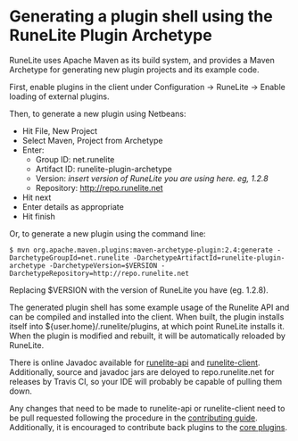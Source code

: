 # Generating a plugin shell using the RuneLite Plugin Archetype

RuneLite uses Apache Maven as its build system, and provides a Maven Archetype for generating new plugin projects and its example code.

First, enable plugins in the client under Configuration -> RuneLite -> Enable loading of external plugins.

Then, to generate a new plugin using Netbeans:

* Hit File, New Project
* Select Maven, Project from Archetype
* Enter:
  * Group ID: net.runelite
  * Artifact ID: runelite-plugin-archetype
  * Version: *insert version of RuneLite you are using here. eg, 1.2.8*
  * Repository: http://repo.runelite.net
* Hit next
* Enter details as appropriate
* Hit finish

Or, to generate a new plugin using the command line:

```
$ mvn org.apache.maven.plugins:maven-archetype-plugin:2.4:generate -DarchetypeGroupId=net.runelite -DarchetypeArtifactId=runelite-plugin-archetype -DarchetypeVersion=$VERSION -DarchetypeRepository=http://repo.runelite.net
```

Replacing $VERSION with the version of RuneLite you have (eg. 1.2.8).

The generated plugin shell has some example usage of the Runelite API and can be compiled and installed into the client. When built, the plugin installs itself into ${user.home}/.runelite/plugins, at which point RuneLite installs it. When the plugin is modified and rebuilt, it will be automatically reloaded by RuneLite.

There is online Javadoc available for [runelite-api](http://static.runelite.net/api/runelite-api/) and [runelite-client](http://static.runelite.net/api/runelite-client/). Additionally, source and javadoc jars are deloyed to repo.runelite.net for releases by Travis CI, so your IDE will probably be capable of pulling them down.

Any changes that need to be made to runelite-api or runelite-client need to be pull requested following the procedure in the [contributing guide](https://github.com/runelite/runelite/blob/master/CONTRIBUTING.md).
Additionally, it is encouraged to contribute back plugins to the [core plugins](https://github.com/runelite/runelite/tree/master/runelite-client/src/main/java/net/runelite/client/plugins).
